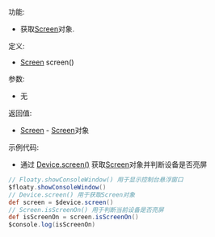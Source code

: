 功能:

+ 获取[Screen](/API/Device/Screen/README.md)对象.

定义:

+ [Screen](/API/Device/Screen/README.md) screen()

参数:

+ 无

返回值:

+ [Screen](/API/Device/Screen/README.md) - [Screen](/API/Device/Screen/README.md)对象

示例代码:

+ 通过 [Device.screen()](/API/Device/Device/README.md?id=screen)
  获取[Screen](/API/Device/Screen/README.md)对象并判断设备是否亮屏

```groovy
// Floaty.showConsoleWindow() 用于显示控制台悬浮窗口
$floaty.showConsoleWindow()
// Device.screen() 用于获取Screen对象
def screen = $device.screen()
// Screen.isScreenOn() 用于判断当前设备是否亮屏
def isScreenOn = screen.isScreenOn()
$console.log(isScreenOn)
```